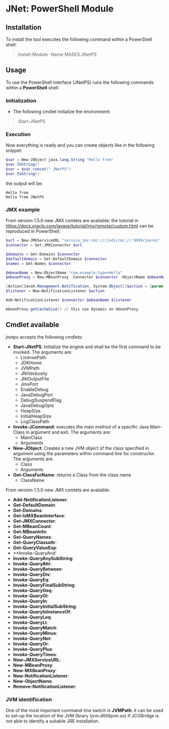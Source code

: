 # JNet: PowerShell Module

## Installation

To install the tool executes the following command within a PowerShell shell:

> Install-Module -Name MASES.JNetPS

## Usage

To use the PowerShell interface (JNetPS) runs the following commands within a **PowerShell** shell:

### Initialization

* The following cmdlet initialize the environment:

> Start-JNetPS

### Execution

Now everything is ready and you can create objects like in the following snippet:

```powershell
$var = New-JObject java.lang.String "Hello from"
$var.ToString()
$var = $var.concat(" JNetPS")
$var.ToString()
```

the output will be:

```shell
Hello from
Hello from JNetPS
```

### JMX example

From version 1.5.0 new JMX comlets are available; the tutorial in https://docs.oracle.com/javase/tutorial/jmx/remote/custom.html can be reproduced in PowerShell:

```powershell
$url = New-JMXServiceURL "service:jmx:rmi:///jndi/rmi://:9999/jmxrmi"
$connector = Get-JMXConnector $url

$domains = Get-Domains $connector
$defaultdomain = Get-DefaultDomain $connector
$names = Get-Names $connector

$mbeanName = New-ObjectName "com.example:type=Hello"
$mbeanProxy = New-MBeanProxy -Connector $connector -ObjectName $mbeanName -InterfaceName "HelloMBean" -WithNotificationEmitter

[Action[JavaX.Management.Notification, System.Object]]$action = {param($notification, $handback) Write-Host "Notification message is $notification.Message"}
$listener = New-NotificationListener $action

Add-NotificationListener $connector $mbeanName $listener 

mbeanProxy.getCacheSize() // this use dynamic on mbeanProxy

```

## Cmdlet available

_jnetps_ accepts the following cmdlets:

* **Start-JNetPS**: Initialize the engine and shall be the first command to be invoked. The arguments are:
  * LicensePath
  * JDKHome
  * JVMPath
  * JNIVerbosity
  * JNIOutputFile
  * JmxPort
  * EnableDebug
  * JavaDebugPort
  * DebugSuspendFlag
  * JavaDebugOpts
  * HeapSize
  * InitialHeapSize
  * LogClassPath
* **Invoke-JCommand**: executes the main method of a specific Java Main-Class in argument and exit. The arguments are:
  * MainClass
  * Arguments
* **New-JObject**: Creates a new JVM object of the class specified in argument using the parameters within command line for constructor. The arguments are:
  * Class
  * Arguments
* **Get-ClassForName**: returns a Class from the class name
  * ClassName
  
From version 1.5.0 new JMX comlets are available:
* **Add-NotificationListener**:
* **Get-DefaultDomain**:
* **Get-Domains**:
* **Get-IsMXBeanInterface**:
* **Get-JMXConnector**:
* **Get-MBeanCount**:
* **Get-MBeanInfo**:
* **Get-QueryNames**:
* **Get-QueryClassattr**:
* **Get-QueryValueExp**:
* **Invoke-QueryAnd'
* **Invoke-QueryAnySubString**:
* **Invoke-QueryAttr**:
* **Invoke-QueryBetween**:
* **Invoke-QueryDiv**:
* **Invoke-QueryEq**:
* **Invoke-QueryFinalSubString**:
* **Invoke-QueryGeq**:
* **Invoke-QueryGt**:
* **Invoke-QueryIn**:
* **Invoke-QueryInitialSubString**:
* **Invoke-QueryIsInstanceOf**:
* **Invoke-QueryLeq**:
* **Invoke-QueryLt**:
* **Invoke-QueryMatch**:
* **Invoke-QueryMinus**:
* **Invoke-QueryNot**:
* **Invoke-QueryOr**:
* **Invoke-QueryPlus**:
* **Invoke-QueryTimes**:
* **New-JMXServiceURL**:
* **New-MBeanProxy**:
* **New-MXBeanProxy**:
* **New-NotificationListener**:
* **New-ObjectName**:
* **Remove-NotificationListener**:

### JVM identification

One of the most important command-line switch is **JVMPath**: it can be used to set-up the location of the JVM library (jvm.dll/libjvm.so) if JCOBridge is not able to identify a suitable JRE installation.

